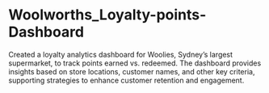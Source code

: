 # Woolworths_Loyalty-points-Dashboard
Created a loyalty analytics dashboard for Woolies, Sydney’s largest supermarket, to track points earned vs. redeemed. The dashboard provides insights based on store locations, customer names, and other key criteria, supporting strategies to enhance customer retention and engagement.
